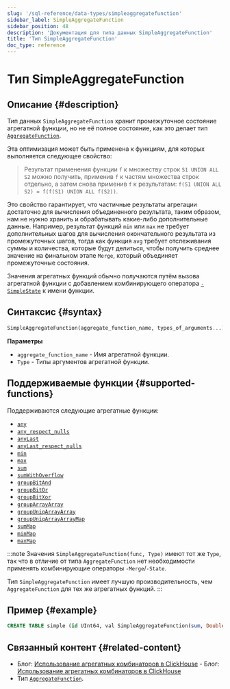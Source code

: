 ```yaml
---
slug: '/sql-reference/data-types/simpleaggregatefunction'
sidebar_label: SimpleAggregateFunction
sidebar_position: 48
description: 'Документация для типа данных SimpleAggregateFunction'
title: 'Тип SimpleAggregateFunction'
doc_type: reference
---
```

# Тип SimpleAggregateFunction

## Описание {#description}

Тип данных `SimpleAggregateFunction` хранит промежуточное состояние агрегатной функции, но не её полное состояние, как это делает тип [`AggregateFunction`](../../sql-reference/data-types/aggregatefunction.md).

Эта оптимизация может быть применена к функциям, для которых выполняется следующее свойство:

> Результат применения функции `f` к множеству строк `S1 UNION ALL S2` можно получить, применив `f` к частям множества строк отдельно, а затем снова применив `f` к результатам: `f(S1 UNION ALL S2) = f(f(S1) UNION ALL f(S2))`.

Это свойство гарантирует, что частичные результаты агрегации достаточно для вычисления объединенного результата, таким образом, нам не нужно хранить и обрабатывать какие-либо дополнительные данные. Например, результат функций `min` или `max` не требует дополнительных шагов для вычисления окончательного результата из промежуточных шагов, тогда как функция `avg` требует отслеживания суммы и количества, которые будут делиться, чтобы получить среднее значение на финальном этапе `Merge`, который объединяет промежуточные состояния.

Значения агрегатных функций обычно получаются путём вызова агрегатной функции с добавлением комбинирующего оператора [`-SimpleState`](/sql-reference/aggregate-functions/combinators#-simplestate) к имени функции.

## Синтаксис {#syntax}

```sql
SimpleAggregateFunction(aggregate_function_name, types_of_arguments...)
```

**Параметры**

- `aggregate_function_name` - Имя агрегатной функции.
- `Type` - Типы аргументов агрегатной функции.

## Поддерживаемые функции {#supported-functions}

Поддерживаются следующие агрегатные функции:

- [`any`](/sql-reference/aggregate-functions/reference/any)
- [`any_respect_nulls`](/sql-reference/aggregate-functions/reference/any)
- [`anyLast`](/sql-reference/aggregate-functions/reference/anylast)
- [`anyLast_respect_nulls`](/sql-reference/aggregate-functions/reference/anylast)
- [`min`](/sql-reference/aggregate-functions/reference/min)
- [`max`](/sql-reference/aggregate-functions/reference/max)
- [`sum`](/sql-reference/aggregate-functions/reference/sum)
- [`sumWithOverflow`](/sql-reference/aggregate-functions/reference/sumwithoverflow)
- [`groupBitAnd`](/sql-reference/aggregate-functions/reference/groupbitand)
- [`groupBitOr`](/sql-reference/aggregate-functions/reference/groupbitor)
- [`groupBitXor`](/sql-reference/aggregate-functions/reference/groupbitxor)
- [`groupArrayArray`](/sql-reference/aggregate-functions/reference/grouparray)
- [`groupUniqArrayArray`](../../sql-reference/aggregate-functions/reference/groupuniqarray.md)
- [`groupUniqArrayArrayMap`](../../sql-reference/aggregate-functions/combinators#-map)
- [`sumMap`](/sql-reference/aggregate-functions/reference/summap)
- [`minMap`](/sql-reference/aggregate-functions/reference/minmap)
- [`maxMap`](/sql-reference/aggregate-functions/reference/maxmap)

:::note
Значения `SimpleAggregateFunction(func, Type)` имеют тот же `Type`, 
так что в отличие от типа `AggregateFunction` нет необходимости применять 
комбинирующие операторы `-Merge`/`-State`.

Тип `SimpleAggregateFunction` имеет лучшую производительность, чем `AggregateFunction`
для тех же агрегатных функций.
:::

## Пример {#example}

```sql
CREATE TABLE simple (id UInt64, val SimpleAggregateFunction(sum, Double)) ENGINE=AggregatingMergeTree ORDER BY id;
```
## Связанный контент {#related-content}

- Блог: [Использование агрегатных комбинаторов в ClickHouse](https://clickhouse.com/blog/aggregate-functions-combinators-in-clickhouse-for-arrays-maps-and-states)    - Блог: [Использование агрегатных комбинаторов в ClickHouse](https://clickhouse.com/blog/aggregate-functions-combinators-in-clickhouse-for-arrays-maps-and-states)
- Тип [`AggregateFunction`](/sql-reference/data-types/aggregatefunction).